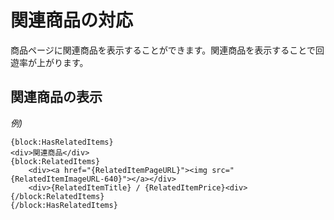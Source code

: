 # 関連商品の対応

商品ページに関連商品を表示することができます。関連商品を表示することで回遊率が上がります。

## 関連商品の表示

*例)*

```
{block:HasRelatedItems}
<div>関連商品</div>
{block:RelatedItems}
    <div><a href="{RelatedItemPageURL}"><img src="{RelatedItemImageURL-640}"></a></div>
    <div>{RelatedItemTitle} / {RelatedItemPrice}<div>
{/block:RelatedItems}
{/block:HasRelatedItems}
```
